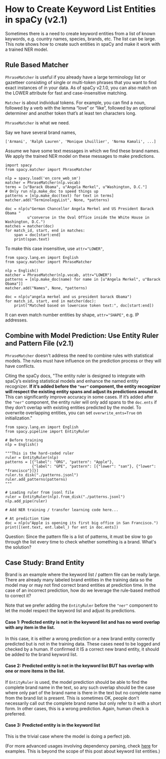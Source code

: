 
# How to Create Keyword List Entities in spaCy (v2.1)

Sometimes there is a need to create keyword entities from a list of known keywords, e.g. country names, species, brands, etc. The list can be large. This note shows how to create such entities in spaCy and make
it work with a trained NER model.

## Rule Based Matcher

`PhraseMatcher` is useful if you already have a large terminology list or gazetteer consisting of single or multi-token phrases that you want to find exact instances of in your data. As of spaCy v2.1.0, you can also match on the LOWER attribute for fast and case-insensitive matching.

`Matcher` is about individual tokens. For example, you can find a noun, followed by a verb with the lemma “love” or “like”, followed by an optional determiner and another token that’s at least ten characters long.

`PhraseMatcher` is what we need.

Say we have several brand names,

```
['Armani', 'Ralph Lauren', 'Monique Lhuillier', 'Norma Kamali', ...]
```

Assume we have some text messages in which we find these brand names. We apply the trained NER model on these messages to make predictions.

```
import spacy
from spacy.matcher import PhraseMatcher

nlp = spacy.load('en_core_web_sm')
matcher = PhraseMatcher(nlp.vocab)
terms = [u"Barack Obama", u"Angela Merkel", u"Washington, D.C."]
# Only run nlp.make_doc to speed things up
patterns = [nlp.make_doc(text) for text in terms]
matcher.add("TerminologyList", None, *patterns)

doc = nlp(u"German Chancellor Angela Merkel and US President Barack Obama "
          u"converse in the Oval Office inside the White House in Washington, D.C.")
matches = matcher(doc)
for match_id, start, end in matches:
    span = doc[start:end]
    print(span.text)
```

To make this case insensitive, use `attr="LOWER"`,

```
from spacy.lang.en import English
from spacy.matcher import PhraseMatcher

nlp = English()
matcher = PhraseMatcher(nlp.vocab, attr="LOWER")
patterns = [nlp.make_doc(name) for name in [u"Angela Merkel", u"Barack Obama"]]
matcher.add("Names", None, *patterns)

doc = nlp(u"angela merkel and us president barack Obama")
for match_id, start, end in matcher(doc):
    print("Matched based on lowercase token text:", doc[start:end])
```

It can even match number entities by shape, `attr="SHAPE"`, e.g. IP addresses.

## Combine with Model Prediction: Use Entity Ruler and Pattern File (v2.1)

`PhraseMatcher` doesn't address the need to combine rules with statistical models. The rules must have influence on the prediction process or they will have conflicts.

Citing the spaCy docs, "The entity ruler is designed to integrate with spaCy’s existing statistical models and enhance the named entity recognizer. **If it’s added before the `"ner"` component, the entity recognizer will respect the existing entity spans and adjust its predictions around it.** This can significantly improve accuracy in some cases. If it’s added after the `"ner"` component, the entity ruler will only add spans to the `doc.ents` if they don’t overlap with existing entities predicted by the model. To overwrite overlapping entities, you can set `overwrite_ents=True` on initialization."

```
from spacy.lang.en import English
from spacy.pipeline import EntityRuler

# Before training
nlp = English()

"""This is the hard-coded ruler
ruler = EntityRuler(nlp)
patterns = [{"label": "ORG", "pattern": "Apple"},
            {"label": "GPE", "pattern": [{"lower": "san"}, {"lower": "francisco"}]}]
ruler.to_disk("./patterns.jsonl")
ruler.add_patterns(patterns)
"""

# Loading ruler from jsonl file
ruler = EntityRuler(nlp).from_disk("./patterns.jsonl")
nlp.add_pipe(ruler)

# Add NER training / transfer learning code here...

# At prediction time
doc = nlp(u"Apple is opening its first big office in San Francisco.")
print([(ent.text, ent.label_) for ent in doc.ents])
```

Question: Since the pattern file is a list of patterns, it must be slow to go through the list every time to check whether something is a brand. What's the solution?

## Case Study: Brand Entity

Brand is an example where the keyword list / pattern file can be really large. There are already many labeled brand entities in the training data so the model may or may not find correct brand entities at prediction time. In the case of an incorrect prediction, how do we leverage the rule-based method to correct it?

Note that we prefer adding the `EntityRuler` before the `"ner"` component to let the model respect the keyword list and adjust its predictions.

#### Case 1: Predicted entity is not in the keyword list and has no word overlap with any item in the list.

In this case, it is either a wrong prediction or a new brand entity correctly predicted but is not in the training data. These cases need to be logged and checked by a human. If confirmed it IS a correct new brand entity, it should be added to the brand keyword list.

#### Case 2: Predicted entity is not in the keyword list BUT has overlap with one or more items in the list.

If `EntityRuler` is used, the model prediction should be able to find the complete brand name in the text, so any such overlap should be the case where only part of the brand name is there in the text but no complete name from the brand list is present. This is sometimes OK, people don't necessarily call out the complete brand name but only refer to it with a short form. In other cases, this is a wrong prediction. Again, human check is preferred.

#### Case 3: Predicted entity is in the keyword list

This is the trivial case where the model is doing a perfect job.

(For more advanced usages involving dependency parsing, check [here](https://spacy.io/usage/rule-based-matching#models-rules-pos-dep) for examples. This is beyond the scope of this post about keyword list entities.)